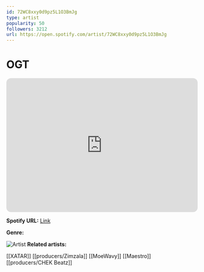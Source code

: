 ```yaml
---
id: 72WC8xxy0d9pz5L1O3BmJg
type: artist
popularity: 50
followers: 3212
url: https://open.spotify.com/artist/72WC8xxy0d9pz5L1O3BmJg
---
```

# OGT

<iframe style="border-radius:12px" src="https://open.spotify.com/embed/artist/72WC8xxy0d9pz5L1O3BmJg" width="100%" height="352" frameBorder="0" allowfullscreen="" allow="autoplay; clipboard-write; encrypted-media; fullscreen; picture-in-picture" loading="lazy"></iframe>

**Spotify URL:** [Link](https://open.spotify.com/artist/72WC8xxy0d9pz5L1O3BmJg)

**Genre:** 

![Artist](https://i.scdn.co/image/ab6761610000e5eb7d3455d091705732cfcded4d)
**Related artists:**

[[XATAR]]
[[producers/Zimzala]]
[[MoeWavy]]
[[Maestro]]
[[producers/CHEK Beatz]]
